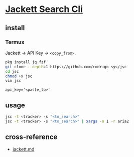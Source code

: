 # [Jackett Search Cli](https://github.com/rodrigo-sys/jsc)

## install

### Termux

Jackett → API Key → `<copy_from>`.

```sh
pkg install jq fzf
git clone --depth=1 https://github.com/rodrigo-sys/jsc
cd jsc
chmod +x jsc
vim jsc
```

```
api_key='<paste_to>'
```

## usage

```sh
jsc -t <tracker> -s "<to_search>"
jsc -t <tracker> -s "<to_search>" | xargs -n 1 -r aria2
```

## cross-reference

- [jackett.md](/srv/jackett.md)
